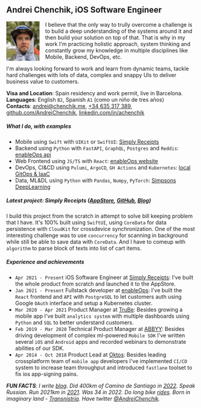 ## Andrei Chenchik, iOS Software Engineer
<img align="left" width=88 src="./images/andrei.png" style="margin: 0 15px 0 0" >

I believe that the only way to trully overcome a challenge is to build a deep understanding of the systems around it and then build your solution on top of that. That is why in my work I'm practicing holistic approach, system thinking and constantly grow my knowledge in multiple disciplines like Mobile, Backend, DevOps, etc.

I'm always looking forward to work and learn from dynamic teams, tackle hard challenges with lots of data, complex and snappy UIs to deliver business value to customers.

**Visa and Location**: Spain residency and work permit, live in Barcelona.
<br> **Languages**: English `B2`, Spanish `A1` (como un niño de tres años)
<br> **Contacts**: [andrei@chenchik.me](mailto:andrei@chenchik.me), [+34 635 317 389](tel:+34635317389), [github.com/AndreiChenchik](https://github.com/AndreiChenchik), [linkedin.com/in/achenchik](https://www.linkedin.com/in/achenchik)

##### **What I do, with examples**
- Mobile using `Swift` with `UIKit` or `SwiftUI`: [Simply Receipts](https://github.com/AndreiChenchik/receipt)
- Backend using `Python` with `FastAPI`, `GraphQL`, `Postgres` and `Reddis`: [enableOps api](https://github.com/enableops/api-service)
- Web Frontend using `JS/TS` with `React`: [enableOps website](https://github.com/enableops/enableops.github.io/tree/main/src/components)
- DevOps, CI&CD using `Pulumi`, `ArgoCD`, `GH Actions` and `Kubernetes`: [local GitOps & IaaC](https://github.com/AndreiChenchik/local-cluster)
- Data, ML&DL using `Python` with `Pandas`, `Numpy`, `PyTorch`: [Simpsons DeepLearning](https://github.com/AndreiChenchik/dlschool/blob/main/14.1%20%D0%94%D0%BE%D0%BC%D0%B0%D1%88%D0%BD%D0%B5%D0%B5%20%D0%B7%D0%B0%D0%B4%D0%B0%D0%BD%D0%B8%D0%B5.%20%D0%BA%D0%BB%D0%B0%D1%81%D1%81%D0%B8%D1%84%D0%B8%D0%BA%D0%B0%D1%86%D0%B8%D1%8F%20%D0%A1%D0%B8%D0%BC%D0%BF%D1%81%D0%BE%D0%BD%D0%BE%D0%B2/simpsons_resnet50.ipynb)

##### **Latest project: Simply Receipts ([AppStore](https://apps.apple.com/app/simply-receipts-tracker/id1586132989), [GitHub](https://github.com/AndreiChenchik/receipt), [Blog](https://chenchik.me/simply-receipts))**

I build this project from the scratch in attempt to solve bill keeping problem that I have. It's 100% built using `SwiftUI`, using `CoreData` for data persistence with `CloudKit` for crossdevice synchronization. One of the most interesting challenge was to use `concurrency` for scanning in background while still be able to save data with `CoreData`. And I have to comeup with `algorithm` to parse block of texts into list of cart items.

##### **Experience and achievements**
* `Apr 2021 - Present` iOS Software Engineer at [Simply Receipts](https://chenchik.me/simply-receipts): I've built the whole product from scratch and launched it to the AppStore.
* `Jan 2021 - Present` Fullstack developer at [enableOps](https://enableops.io/): I've built the `React` frontend and `API` with `PostgreSQL` to let customers auth using Google `OAuth` interface and setup a Kubernetes cluster.
* `Mar 2020 - Apr 2021` Product Manager at [TruBe](https://ya.ru): Besides growing a mobile app I've built `analytics system` with multiple dashboards using `Python` and `SQL` to better understand customers.
* `Feb 2019 - Mar 2020` Technical Product Manager at [ABBYY](https://www.abbyy.com/): Besides driving development of complex ml-powered `Mobile SDK` I've written several `iOS` and `Android` apps and recorded webinars to demonstrate abilities of our SDK.
* `Apr 2014 - Oct 2018` Product Lead at [Oktos](https://appadvice.com/app/oktos-messenger/1362473814): Besides leading crossplatform team of `mobile app` developers I've implemented `CI/CD` system to increase team throughput and introduced `fastlane` toolset to fix ios app-signing pains.

*__FUN FACTS__: I write [blog](https://chenchik.me). Did 400km of Camino de Santiago in [2022](https://storyteller.fit/album/384). Speak Russian. Run 2021km in [2021](https://www.strava.com/athletes/44250763). Was 34 in 2022. Do long bike [rides](https://www.strava.com/activities/4836441053). Born in imaginary land - [Transnistria](https://en.wikipedia.org/wiki/Transnistria). Have twitter [@AndreiChenchik](https://twitter.com/AndreiChenchik).*

